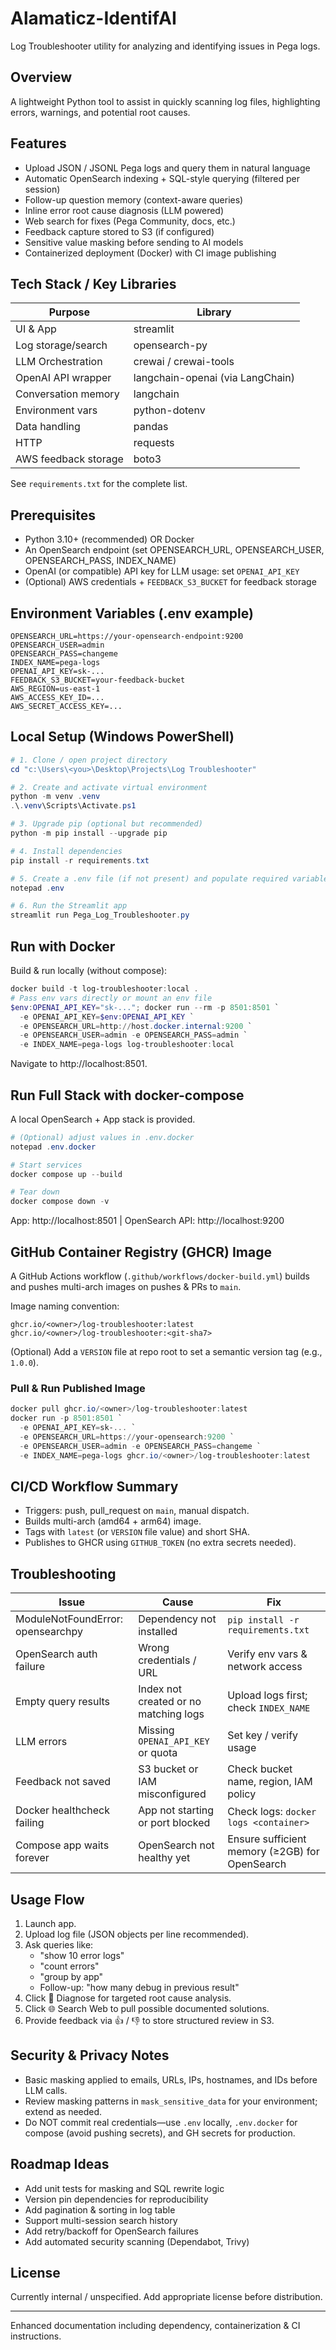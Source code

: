 # Alamaticz-IdentifAI

Log Troubleshooter utility for analyzing and identifying issues in Pega logs.

## Overview
A lightweight Python tool to assist in quickly scanning log files, highlighting errors, warnings, and potential root causes.

## Features
- Upload JSON / JSONL Pega logs and query them in natural language
- Automatic OpenSearch indexing + SQL-style querying (filtered per session)
- Follow-up question memory (context-aware queries)
- Inline error root cause diagnosis (LLM powered)
- Web search for fixes (Pega Community, docs, etc.)
- Feedback capture stored to S3 (if configured)
- Sensitive value masking before sending to AI models
- Containerized deployment (Docker) with CI image publishing

## Tech Stack / Key Libraries
| Purpose | Library |
|---------|---------|
| UI & App | streamlit |
| Log storage/search | opensearch-py |
| LLM Orchestration | crewai / crewai-tools |
| OpenAI API wrapper | langchain-openai (via LangChain) |
| Conversation memory | langchain |
| Environment vars | python-dotenv |
| Data handling | pandas |
| HTTP | requests |
| AWS feedback storage | boto3 |

See `requirements.txt` for the complete list.

## Prerequisites
- Python 3.10+ (recommended) OR Docker
- An OpenSearch endpoint (set OPENSEARCH_URL, OPENSEARCH_USER, OPENSEARCH_PASS, INDEX_NAME)
- OpenAI (or compatible) API key for LLM usage: set `OPENAI_API_KEY`
- (Optional) AWS credentials + `FEEDBACK_S3_BUCKET` for feedback storage

## Environment Variables (.env example)
```
OPENSEARCH_URL=https://your-opensearch-endpoint:9200
OPENSEARCH_USER=admin
OPENSEARCH_PASS=changeme
INDEX_NAME=pega-logs
OPENAI_API_KEY=sk-...
FEEDBACK_S3_BUCKET=your-feedback-bucket
AWS_REGION=us-east-1
AWS_ACCESS_KEY_ID=...
AWS_SECRET_ACCESS_KEY=...
```

## Local Setup (Windows PowerShell)
```powershell
# 1. Clone / open project directory
cd "c:\Users\<you>\Desktop\Projects\Log Troubleshooter"

# 2. Create and activate virtual environment
python -m venv .venv
.\.venv\Scripts\Activate.ps1

# 3. Upgrade pip (optional but recommended)
python -m pip install --upgrade pip

# 4. Install dependencies
pip install -r requirements.txt

# 5. Create a .env file (if not present) and populate required variables
notepad .env

# 6. Run the Streamlit app
streamlit run Pega_Log_Troubleshooter.py
```

## Run with Docker
Build & run locally (without compose):
```powershell
docker build -t log-troubleshooter:local .
# Pass env vars directly or mount an env file
$env:OPENAI_API_KEY="sk-..."; docker run --rm -p 8501:8501 `
  -e OPENAI_API_KEY=$env:OPENAI_API_KEY `
  -e OPENSEARCH_URL=http://host.docker.internal:9200 `
  -e OPENSEARCH_USER=admin -e OPENSEARCH_PASS=admin `
  -e INDEX_NAME=pega-logs log-troubleshooter:local
```
Navigate to http://localhost:8501.

## Run Full Stack with docker-compose
A local OpenSearch + App stack is provided.
```powershell
# (Optional) adjust values in .env.docker
notepad .env.docker

# Start services
docker compose up --build

# Tear down
docker compose down -v
```
App: http://localhost:8501  |  OpenSearch API: http://localhost:9200

## GitHub Container Registry (GHCR) Image
A GitHub Actions workflow (`.github/workflows/docker-build.yml`) builds and pushes multi-arch images on pushes & PRs to `main`.

Image naming convention:
```
ghcr.io/<owner>/log-troubleshooter:latest
ghcr.io/<owner>/log-troubleshooter:<git-sha7>
```
(Optional) Add a `VERSION` file at repo root to set a semantic version tag (e.g., `1.0.0`).

### Pull & Run Published Image
```powershell
docker pull ghcr.io/<owner>/log-troubleshooter:latest
docker run -p 8501:8501 `
  -e OPENAI_API_KEY=sk-... `
  -e OPENSEARCH_URL=https://your-opensearch:9200 `
  -e OPENSEARCH_USER=admin -e OPENSEARCH_PASS=changeme `
  -e INDEX_NAME=pega-logs ghcr.io/<owner>/log-troubleshooter:latest
```

## CI/CD Workflow Summary
- Triggers: push, pull_request on `main`, manual dispatch.
- Builds multi-arch (amd64 + arm64) image.
- Tags with `latest` (or `VERSION` file value) and short SHA.
- Publishes to GHCR using `GITHUB_TOKEN` (no extra secrets needed).

## Troubleshooting
| Issue | Cause | Fix |
|-------|-------|-----|
| ModuleNotFoundError: opensearchpy | Dependency not installed | `pip install -r requirements.txt` |
| OpenSearch auth failure | Wrong credentials / URL | Verify env vars & network access |
| Empty query results | Index not created or no matching logs | Upload logs first; check `INDEX_NAME` |
| LLM errors | Missing `OPENAI_API_KEY` or quota | Set key / verify usage |
| Feedback not saved | S3 bucket or IAM misconfigured | Check bucket name, region, IAM policy |
| Docker healthcheck failing | App not starting or port blocked | Check logs: `docker logs <container>` |
| Compose app waits forever | OpenSearch not healthy yet | Ensure sufficient memory (≥2GB) for OpenSearch |

## Usage Flow
1. Launch app.
2. Upload log file (JSON objects per line recommended).
3. Ask queries like:
	- "show 10 error logs"
	- "count errors"
	- "group by app"
	- Follow-up: "how many debug in previous result"
4. Click 🔧 Diagnose for targeted root cause analysis.
5. Click 🌐 Search Web to pull possible documented solutions.
6. Provide feedback via 👍 / 👎 to store structured review in S3.

## Security & Privacy Notes
- Basic masking applied to emails, URLs, IPs, hostnames, and IDs before LLM calls.
- Review masking patterns in `mask_sensitive_data` for your environment; extend as needed.
- Do NOT commit real credentials—use `.env` locally, `.env.docker` for compose (avoid pushing secrets), and GH secrets for production.

## Roadmap Ideas
- Add unit tests for masking and SQL rewrite logic
- Version pin dependencies for reproducibility
- Add pagination & sorting in log table
- Support multi-session search history
- Add retry/backoff for OpenSearch failures
- Add automated security scanning (Dependabot, Trivy)

## License
Currently internal / unspecified. Add appropriate license before distribution.

---
Enhanced documentation including dependency, containerization & CI instructions.
